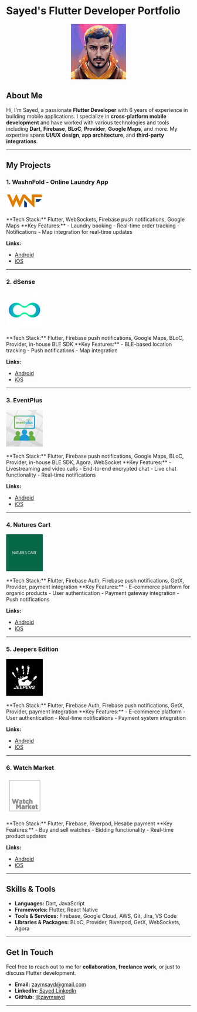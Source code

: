 # Sayed's Flutter Developer Portfolio
<p align="center">
  <img src="assets/display_pic.jpg" alt="Sayed's Profile" width="150" height="150">
</p>

## About Me  
Hi, I'm Sayed, a passionate **Flutter Developer** with 6 years of experience in building mobile applications. I specialize in **cross-platform mobile development** and have worked with various technologies and tools including **Dart**, **Firebase**, **BLoC**, **Provider**, **Google Maps**, and more. My expertise spans **UI/UX design**, **app architecture**, and **third-party integrations**.

---

## My Projects

### 1. **WashnFold - Online Laundry App**  
<p align="left">
  <img src="assets/wash_n_fold.png" alt="WashnFold Logo" width="100">
</p>
**Tech Stack:** Flutter, WebSockets, Firebase push notifications, Google Maps  
**Key Features:**  
- Laundry booking  
- Real-time order tracking  
- Notifications  
- Map integration for real-time updates  

**Links:**  
- [Android](https://play.google.com/store/apps/details?id=com.rbnsoft.washnfold)  
- [iOS](#https://apps.apple.com/qa/app/washnfold-online-laundry/id1548683957)

---

### 2. **dSense**  
<p align="left">
  <img src="assets/dSense.webp" alt="dSense Logo" width="100">
</p>
**Tech Stack:** Flutter, Firebase push notifications, Google Maps, BLoC, Provider, in-house BLE SDK  
**Key Features:**  
- BLE-based location tracking  
- Push notifications  
- Map integration  

**Links:**  
- [Android](https://play.google.com/store/apps/details?id=com.pinmicro.dsense&hl=en)  
- [iOS](https://apps.apple.com/us/app/dsense/id1663214822)

---

### 3. **EventPlus**  
<p align="left">
  <img src="assets/eventplus.webp" alt="EventPlus Logo" width="100">
</p>
**Tech Stack:** Flutter, Firebase push notifications, Google Maps, BLoC, Provider, in-house BLE SDK, Agora, WebSocket  
**Key Features:**  
- Livestreaming and video calls  
- End-to-end encrypted chat  
- Live chat functionality  
- Real-time notifications  

**Links:**  
- [Android](https://play.google.com/store/apps/details?id=com.pinmicro.eventplusapp&hl=en)  
- [iOS](https://apps.apple.com/ae/app/eventplus/id1629432479)

---

### 4. **Natures Cart**  
<p align="left">
  <img src="assets/naturescart.webp" alt="Naturescart Logo" width="100">
</p>
**Tech Stack:** Flutter, Firebase Auth, Firebase push notifications, GetX, Provider, payment integration  
**Key Features:**  
- E-commerce platform for organic products  
- User authentication  
- Payment gateway integration  
- Push notifications  

**Links:**  
- [Android](https://play.google.com/store/apps/details?id=com.ae.naturescart&hl=en)  
- [iOS](https://apps.apple.com/ae/app/natures-cart/id1549923265)

---

### 5. **Jeepers Edition**  
<p align="left">
  <img src="assets/jeepers.webp" alt="Jeepers Logo" width="100">
</p>
**Tech Stack:** Flutter, Firebase Auth, Firebase push notifications, GetX, Provider, payment integration  
**Key Features:**  
- E-commerce platform  
- User authentication  
- Real-time notifications  
- Payment system integration  

**Links:**  
- [Android](https://play.google.com/store/apps/details?id=ae.jeepers.app&hl=en)  
- [iOS](https://apps.apple.com/ae/app/jeepers-edition/id6502684633)

---

### 6. **Watch Market**  
<p align="left">
  <img src="assets/watchmarket.webp" alt="WatchMarket Logo" width="100">
</p>
**Tech Stack:** Flutter, Firebase, Riverpod, Hesabe payment  
**Key Features:**  
- Buy and sell watches  
- Bidding functionality  
- Real-time product updates  

**Links:**  
- [Android](https://play.google.com/store/apps/details?id=com.watchmarket.app&hl=en)  
- [iOS](https://apps.apple.com/ae/app/watch-market-by-time-keeper/id6733242722)

---

## Skills & Tools  
- **Languages:** Dart, JavaScript  
- **Frameworks:** Flutter, React Native  
- **Tools & Services:** Firebase, Google Cloud, AWS, Git, Jira, VS Code  
- **Libraries & Packages:** BLoC, Provider, Riverpod, GetX, WebSockets, Agora

---

## Get In Touch  
Feel free to reach out to me for **collaboration**, **freelance work**, or just to discuss Flutter development.  
- **Email:** [zaymsayd@gmail.com](mailto:zaymsayd@gmail.com)  
- **LinkedIn:** [Sayed LinkedIn](#)  
- **GitHub:** [@zaymsayd](https://github.com/zaymsayd)

---


